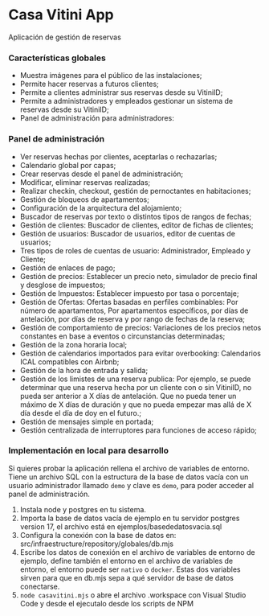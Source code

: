 # Casa Vitini App

Aplicación de gestión de reservas

### Características globales

- Muestra imágenes para el público de las instalaciones;
- Permite hacer reservas a futuros clientes;
- Permite a clientes administrar sus reservas desde su VitiniID;
- Permite a administradores y empleados gestionar un sistema de reservas desde su VitiniID;
- Panel de administración para administradores:

### Panel de administración

- Ver reservas hechas por clientes, aceptarlas o rechazarlas;
- Calendario global por capas;
- Crear reservas desde el panel de administración;
- Modificar, eliminar reservas realizadas;
- Realizar checkin, checkout, gestión de pernoctantes en habitaciones;
- Gestión de bloqueos de apartamentos;
- Configuración de la arquitectura del alojamiento;
- Buscador de reservas por texto o distintos tipos de rangos de fechas;
- Gestión de clientes: Buscador de clientes, editor de fichas de clientes;
- Gestión de usuarios: Buscador de usuarios, editor de cuentas de usuarios;
- Tres tipos de roles de cuentas de usuario: Administrador, Empleado y Cliente;
- Gestión de enlaces de pago;
- Gestión de precios: Establecer un precio neto, simulador de precio final y desglose de impuestos;
- Gestión de Impuestos: Establecer impuesto por tasa o porcentaje;
- Gestión de Ofertas: Ofertas basadas en perfiles combinables: Por número de apartamentos, Por apartamentos específicos, por días de antelación, por días de reserva y por rango de fechas de la reserva;
- Gestión de comportamiento de precios: Variaciones de los precios netos constantes en base a eventos o circunstancias determinadas;
- Gestión de la zona horaria local;
- Gestión de calendarios importados para evitar overbooking: Calendarios ICAL compatibles con Airbnb;
- Gestión de la hora de entrada y salida;
- Gestión de los limistes de una reserva publica: Por ejemplo, se puede determinar que una reserva hecha por un cliente con o sin VitiniID, no pueda ser anterior a X días de antelación. Que no pueda tener un máximo de X días de duración y que no pueda empezar mas allá de X día desde el día de doy en el futuro.;
- Gestión de mensajes simple en portada;
- Gestión centralizada de interruptores para funciones de acceso rápido;

### Implementación en local para desarrollo

Si quieres probar la aplicación rellena el archivo de variables de entorno. Tiene un archivo SQL con la estructura de la base de datos vacía con un usuario administrador llamado `demo` y clave es `demo`, para poder acceder al panel de administración.

1. Instala node y postgres en tu sistema.
2. Importa la base de datos vacía de ejemplo en tu servidor postgres version 17, el archivo está en ejemplos/basededatosvacia.sql
3. Configura la conexión con la base de datos en: src/infraestructure/repository/globales/db.mjs 
4. Escribe los datos de conexión en el archivo de variables de entorno de ejemplo, define también el entorno en el archivo de variables de entorno, el entorno puede ser `nativo` o `docker`.  Estas dos variables sirven para que en db.mjs sepa a qué servidor de base de datos conectarse.
5. `node casavitini.mjs` o abre el archivo .workspace con Visual Studio Code y desde el ejecutalo desde los scripts de NPM

